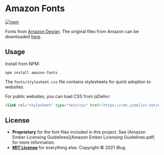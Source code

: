 # Amazon Fonts

[![npm](https://img.shields.io/npm/v/amazon-fonts)](https://www.npmjs.com/package/amazon-fonts)

Fonts from [Amazon Design](https://developer.amazon.com/alexa/branding/echo-guidelines/identity-guidelines/typography). The original files from Amazon can be downloaded [here](https://m.media-amazon.com/images/G/01/mobile-apps/dex/alexa/branding/Amazon_Typefaces_Complete_Font_Set_Mar2020.zip).

## Usage

Install from NPM:

```shell
npm install amazon-fonts
```

The `fonts/stylesheet.css` file contains stylesheets for quick adoption to websites.

For public websites, you can load CSS from jsDelivr:

```html
<link rel="stylesheet" type="text/css" href="https://cdn.jsdelivr.net/npm/amazon-fonts@1.0.1/fonts/stylesheet.css" />
```

## License

- **Proprietary** for the font files included in this project. See [Amazon Ember Licensing Guidelines](Amazon Ember Licensing Guidelines.pdf) for more information.
- [**MIT License**](https://opensource.org/licenses/MIT) for everything else. Copyright &copy; 2021 iBug.